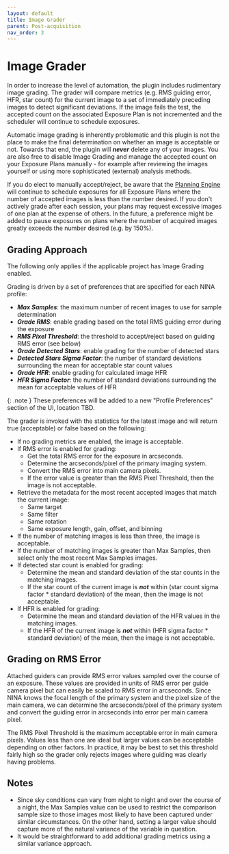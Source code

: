 ```yaml
---
layout: default
title: Image Grader
parent: Post-acquisition
nav_order: 3
---
```


# Image Grader

In order to increase the level of automation, the plugin includes rudimentary image grading.  The grader will compare metrics (e.g. RMS guiding error, HFR, star count) for the current image to a set of immediately preceding images to detect significant deviations.  If the image fails the test, the accepted count on the associated Exposure Plan is not incremented and the scheduler will continue to schedule exposures.

Automatic image grading is inherently problematic and this plugin is not the place to make the final determination on whether an image is acceptable or not.  Towards that end, the plugin will **_never_** delete any of your images.  You are also free to disable Image Grading and manage the accepted count on your Exposure Plans manually - for example after reviewing the images yourself or using more sophisticated (external) analysis methods.

If you do elect to manually accept/reject, be aware that the [Planning Engine](../concepts.html#planning-engine) will continue to schedule exposures for all Exposure Plans where the number of accepted images is less than the number desired.  If you don't actively grade after each session, your plans may request excessive images of one plan at the expense of others.  In the future, a preference might be added to pause exposures on plans where the number of acquired images greatly exceeds the number desired (e.g. by 150%).

## Grading Approach

The following only applies if the applicable project has Image Grading enabled.

Grading is driven by a set of preferences that are specified for each NINA profile:
* **_Max Samples_**: the maximum number of recent images to use for sample determination
* **_Grade RMS_**: enable grading based on the total RMS guiding error during the exposure
* **_RMS Pixel Threshold_**: the threshold to accept/reject based on guiding RMS error (see below)
* **_Grade Detected Stars_**: enable grading for the number of detected stars
* **_Detected Stars Sigma Factor_**: the number of standard deviations surrounding the mean for acceptable star count values
* **_Grade HFR_**: enable grading for calculated image HFR
* **_HFR Sigma Factor_**: the number of standard deviations surrounding the mean for acceptable values of HFR

{: .note }
These preferences will be added to a new "Profile Preferences" section of the UI, location TBD.

The grader is invoked with the statistics for the latest image and will return true (acceptable) or false based on the following:
* If no grading metrics are enabled, the image is acceptable.
* If RMS error is enabled for grading:
  * Get the total RMS error for the exposure in arcseconds.
  * Determine the arcseconds/pixel of the primary imaging system.
  * Convert the RMS error into main camera pixels.
  * If the error value is greater than the RMS Pixel Threshold, then the image is not acceptable.
* Retrieve the metadata for the most recent accepted images that match the current image:
  * Same target
  * Same filter
  * Same rotation
  * Same exposure length, gain, offset, and binning
* If the number of matching images is less than three, the image is acceptable.
* If the number of matching images is greater than Max Samples, then select only the most recent Max Samples images.
* If detected star count is enabled for grading:
  * Determine the mean and standard deviation of the star counts in the matching images.
  * If the star count of the current image is _**not**_ within (star count sigma factor * standard deviation) of the mean, then the image is not acceptable.
* If HFR is enabled for grading:
  * Determine the mean and standard deviation of the HFR values in the matching images.
  * If the HFR of the current image is _**not**_ within (HFR sigma factor * standard deviation) of the mean, then the image is not acceptable.

## Grading on RMS Error
Attached guiders can provide RMS error values sampled over the course of an exposure.  These values are provided in units of RMS error per guide camera pixel but can easily be scaled to RMS error in arcseconds.  Since NINA knows the focal length of the primary system and the pixel size of the main camera, we can determine the arcseconds/pixel of the primary system and convert the guiding error in arcseconds into error per main camera pixel.

The RMS Pixel Threshold is the maximum acceptable error in main camera pixels.  Values less than one are ideal but larger values can be acceptable depending on other factors.  In practice, it may be best to set this threshold fairly high so the grader only rejects images where guiding was clearly having problems.

## Notes
* Since sky conditions can vary from night to night and over the course of a night, the Max Samples value can be used to restrict the comparison sample size to those images most likely to have been captured under similar circumstances.  On the other hand, setting a larger value should capture more of the natural variance of the variable in question.
* It would be straightforward to add additional grading metrics using a similar variance approach.
